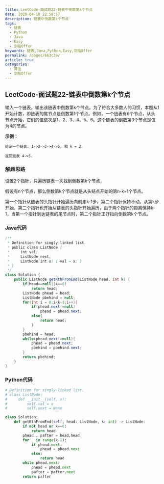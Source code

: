 ```yaml
---
title: LeetCode-面试题22-链表中倒数第k个节点
date: 2020-04-18 22:59:57
description: 链表中倒数第k个节点
tags: 
  - 链表
  - Python
  - Java
  - Easy
  - 剑指Offer
keywords: 链表,Java,Python,Easy,剑指Offer
permalink: /pages/663c3e/
article: true
categories: 
  - 算法
  - 剑指Offer
---
```


## LeetCode-面试题22-链表中倒数第k个节点

输入一个链表，输出该链表中倒数第k个节点。为了符合大多数人的习惯，本题从1开始计数，即链表的尾节点是倒数第1个节点。例如，一个链表有6个节点，从头节点开始，它们的值依次是1、2、3、4、5、6。这个链表的倒数第3个节点是值为4的节点。

 <!--more-->

**示例：**

```
给定一个链表: 1->2->3->4->5, 和 k = 2.

返回链表 4->5.
```

### 解题思路

设置2个指针，只遍历链表一次找到倒数第k个节点，

假设有n个节点，那么倒数第k个节点就是从头结点开始的第n-k+1个节点。

第一个指针从链表的头指针开始遍历向前走k-1步，第二个指针保持不动。从第k步开始，第二个指针也开始从链表的头指针开始遍历，由于两个指针的距离保持k-1，当第一个指针到达链表的尾节点时，第二个指针正好指向倒数第k个节点。

### Java代码

```java
/**
 * Definition for singly-linked list.
 * public class ListNode {
 *     int val;
 *     ListNode next;
 *     ListNode(int x) { val = x; }
 * }
 */
class Solution {
    public ListNode getKthFromEnd(ListNode head, int k) {
        if(head==null||k==0)
            return head;
        ListNode phead = head;
        ListNode pbehind = null;
        for(int i = 0;i<k-1;i++){
            if(phead.next!=null)
                phead = phead.next;
            else{
                return head;
            }
        }
        pbehind = head;
        while(phead.next!=null){
            phead = phead.next;
            pbehind = pbehind.next;
        }
        return pbehind;
    }
}
```

### Python代码

```python
# Definition for singly-linked list.
# class ListNode:
#     def __init__(self, x):
#         self.val = x
#         self.next = None

class Solution:
    def getKthFromEnd(self, head: ListNode, k: int) -> ListNode:
        if not head or k==0:
            return head
        phead , pafter = head,head
        for _ in range(k-1):
            if phead.next:
                phead = phead.next
            else:
                return head
        while phead.next:
            phead = phead.next
            pafter = pafter.next
        return pafter
```

